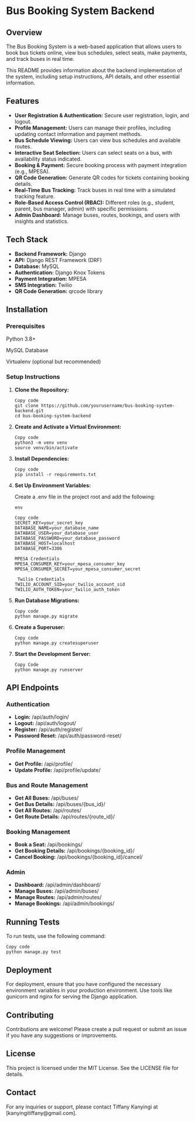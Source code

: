 <h1>Bus Booking System Backend</h1>
<h2>Overview</h2>
<p>The Bus Booking System is a web-based application that allows users to book bus tickets online, view bus schedules, select seats, make payments, and track buses in real time.</p> <p>This README provides information about the backend implementation of the system, including setup instructions, API details, and other essential information.</p>

<h2>Features</h2>
<ul>
<li><strong>User Registration & Authentication:</strong> Secure user registration, login, and logout.</li>
<li><strong>Profile Management:</strong> Users can manage their profiles, including updating contact information and payment methods.</li>
<li><strong>Bus Schedule Viewing:</strong> Users can view bus schedules and available routes.</li>
<li><strong>Interactive Seat Selection:</strong> Users can select seats on a bus, with availability status indicated.</li>
<li><strong>Booking & Payment:</strong> Secure booking process with payment integration (e.g., MPESA).</li>
<li><strong>QR Code Generation:</strong> Generate QR codes for tickets containing booking details.</li>
<li><strong>Real-Time Bus Tracking:</strong> Track buses in real time with a simulated tracking feature.</li>
<li><strong>Role-Based Access Control (RBAC):</strong> Different roles (e.g., student, parent, bus manager, admin) with specific permissions.</li>
<li><strong>Admin Dashboard:</strong> Manage buses, routes, bookings, and users with insights and statistics.</li>
</ul>
<h2>Tech Stack</h2>
<ul>
<li><strong>Backend Framework:</strong> Django</li>
<li><strong>API:</strong> Django REST Framework (DRF)</li>
<li><strong>Database:</strong> MySQL</li>
<li><strong>Authentication:</strong> Django Knox Tokens</li>
<li><strong>Payment Integration:</strong> MPESA</li>
<li><strong>SMS Integration:</strong> Twilio</li>
<li><strong>QR Code Generation:</strong> qrcode library</li>
</ul>
<h2>Installation</h2>
<h3>Prerequisites</h3>
<p>Python 3.8+</p>
<p>MySQL Database</p>
<p>Virtualenv (optional but recommended)</p>
<h3>Setup Instructions</h3>
<ol className='list:disc'>

<li><strong>Clone the Repository:</strong></li>

```
Copy code
git clone https://github.com/yourusername/bus-booking-system-backend.git
cd bus-booking-system-backend
```
<li><strong>Create and Activate a Virtual Environment:</strong></li>

```
Copy code
python3 -m venv venv
source venv/bin/activate
```
<li><strong>Install Dependencies:</strong></li>

```
Copy code
pip install -r requirements.txt
```
<li><strong>Set Up Environment Variables:</strong></li>

<p>Create a .env file in the project root and add the following:</p>

```
env

Copy code
SECRET_KEY=your_secret_key
DATABASE_NAME=your_database_name
DATABASE_USER=your_database_user
DATABASE_PASSWORD=your_database_password
DATABASE_HOST=localhost
DATABASE_PORT=3306

MPESA Credentials
MPESA_CONSUMER_KEY=your_mpesa_consumer_key
MPESA_CONSUMER_SECRET=your_mpesa_consumer_secret

 Twilio Credentials
TWILIO_ACCOUNT_SID=your_twilio_account_sid
TWILIO_AUTH_TOKEN=your_twilio_auth_token
```
<li><strong>Run Database Migrations:</strong></li>

```
Copy code
python manage.py migrate
```
<li><strong>Create a Superuser:</strong></li>

```
Copy code
python manage.py createsuperuser
```
<li><strong>Start the Development Server:</strong></li>

```
Copy Code
python manage.py runserver
```
</ol>
<h2>API Endpoints</h2>
<h3>Authentication</h3>
<ul>
<li><strong>Login:</strong> /api/auth/login/</li>
<li><strong>Logout:</strong> /api/auth/logout/</li>
<li><strong>Register:</strong> /api/auth/register/</li>
<li><strong>Password Reset:</strong> /api/auth/password-reset/</li>
</ul>
<h3>Profile Management</h3>
<ul>
<li><strong>Get Profile:</strong> /api/profile/</li>
<li><strong>Update Profile:</strong> /api/profile/update/</li>
</ul>
<h3>Bus and Route Management</h3>
<ul>
<li><strong>Get All Buses:</strong> /api/buses/</li>
<li><strong>Get Bus Details:</strong> /api/buses/{bus_id}/</li>
<li><strong>Get All Routes:</strong> /api/routes/</li>
<li><strong>Get Route Details:</strong> /api/routes/{route_id}/</li>
</ul>
<h3>Booking Management</h3>
<ul>
<li><strong>Book a Seat:</strong> /api/bookings/</li>
<li><strong>Get Booking Details:</strong> /api/bookings/{booking_id}/</li>
<li><strong>Cancel Booking:</strong> /api/bookings/{booking_id}/cancel/</li>
</ul>
<h3>Admin</h3>
<ul>
<li><strong>Dashboard:</strong> /api/admin/dashboard/</li>
<li><strong>Manage Buses:</strong> /api/admin/buses/</li>
<li><strong>Manage Routes:</strong> /api/admin/routes/</li>
<li><strong>Manage Bookings:</strong> /api/admin/bookings/</li>
</ul>
<h2>Running Tests</h2>
<p>To run tests, use the following command:</p>

```
Copy code
python manage.py test
```
<h2>Deployment</h2>
<p>For deployment, ensure that you have configured the necessary environment variables in your production environment.
Use tools like gunicorn and nginx for serving the Django application.</p>

<h2>Contributing</h2>
<p>Contributions are welcome! Please create a pull request or submit an issue if you have any suggestions or improvements.</p>

<h2>License</h2>
<p>This project is licensed under the MIT License. See the LICENSE file for details.</p>

<h2>Contact</h2>
<p>For any inquiries or support, please contact Tiffany Kanyingi at [kanyingitiffany@gmail.com].</p>
